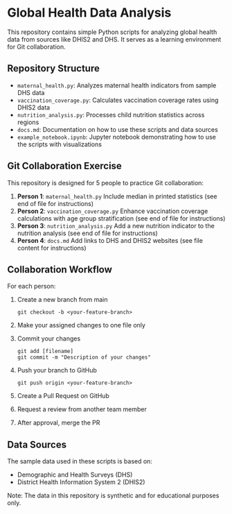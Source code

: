# Global Health Data Analysis

This repository contains simple Python scripts for analyzing global health data from sources like DHIS2 and DHS. It serves as a learning environment for Git collaboration.

## Repository Structure

- `maternal_health.py`: Analyzes maternal health indicators from sample DHS data
- `vaccination_coverage.py`: Calculates vaccination coverage rates using DHIS2 data
- `nutrition_analysis.py`: Processes child nutrition statistics across regions
- `docs.md`: Documentation on how to use these scripts and data sources
- `example_notebook.ipynb`: Jupyter notebook demonstrating how to use the scripts with visualizations

## Git Collaboration Exercise

This repository is designed for 5 people to practice Git collaboration:

1. **Person 1**: `maternal_health.py` Include median in printed statistics (see end of file for instructions)
2. **Person 2**: `vaccination_coverage.py` Enhance vaccination coverage calculations with age group stratification (see end of file for instructions)
3. **Person 3**: `nutrition_analysis.py` Add a new nutrition indicator to the nutrition analysis (see end of file for instructions)
5. **Person 4**: `docs.md` Add links to DHS and DHIS2 websites (see file content for instructions)

## Collaboration Workflow

For each person:

1. Create a new branch from main
   ```
   git checkout -b <your-feature-branch>
   ```

2. Make your assigned changes to one file only

3. Commit your changes
   ```
   git add [filename]
   git commit -m "Description of your changes"
   ```

4. Push your branch to GitHub
   ```
   git push origin <your-feature-branch>
   ```

5. Create a Pull Request on GitHub

6. Request a review from another team member

7. After approval, merge the PR

## Data Sources

The sample data used in these scripts is based on:
- Demographic and Health Surveys (DHS)
- District Health Information System 2 (DHIS2)

Note: The data in this repository is synthetic and for educational purposes only.
